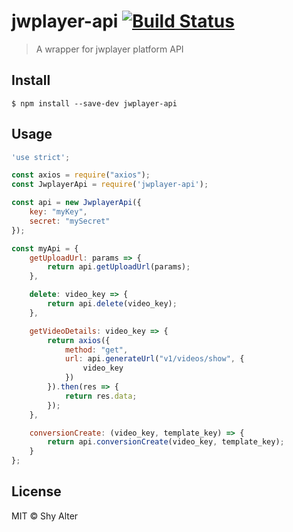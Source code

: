 # jwplayer-api [![Build Status](https://travis-ci.org/puemos/jwplayer-api.svg?branch=master)](https://travis-ci.org/puemos/jwplayer-api)

> A wrapper for jwplayer platform API


## Install

```
$ npm install --save-dev jwplayer-api
```


## Usage

```js
'use strict';

const axios = require("axios");
const JwplayerApi = require('jwplayer-api');

const api = new JwplayerApi({
    key: "myKey",
    secret: "mySecret"
});

const myApi = {
    getUploadUrl: params => {
        return api.getUploadUrl(params);
    },

    delete: video_key => {
        return api.delete(video_key);
    },

    getVideoDetails: video_key => {
        return axios({
            method: "get",
            url: api.generateUrl("v1/videos/show", {
                video_key
            })
        }).then(res => {
            return res.data;
        });
    },

    conversionCreate: (video_key, template_key) => {
        return api.conversionCreate(video_key, template_key);
    }
};
```

## License

MIT © Shy Alter
